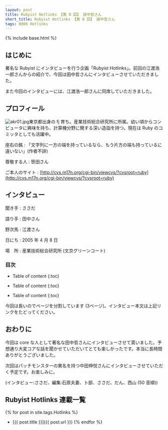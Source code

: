 ```yaml
---
layout: post
title: Rubyist Hotlinks 【第 8 回】 田中哲さん
short_title: Rubyist Hotlinks 【第 8 回】 田中哲さん
tags: 0008 Hotlinks
---
```

{% include base.html %}


## はじめに

著名な Rubyist にインタビューを行う企画「Rubyist Hotlinks」。前回の江渡浩一郎さんからの紹介で、今回は田中哲さんにインタビューさせていただきました。

また今回のインタビューには、江渡浩一郎さんに同席していただきました。

## プロフィール

![akr01.jpg]({{site.baseurl}}/images/0008-Hotlinks/akr01.jpg)東京都出身の fj 育ち。産業技術総合研究所に所属。幼い頃からコンピュータに興味を持ち、計算機分野に関する深い造詣を持つ。現在は Ruby のコミッタとしても活躍中。

座右の銘
: 「文字列に一方の端を持っているなら、もう片方の端も持っているに違いない」(作者不詳)

尊敬する人
:  笹田さん

ご本人のサイト
:  [http://cvs.m17n.org/cgi-bin/viewcvs/?cvsroot=ruby](http://cvs.m17n.org/cgi-bin/viewcvs/?cvsroot=ruby)

## インタビュー

聞き手
: ささだ

語り手
: 田中さん

野次馬
: 江渡さん

日にち
: 2005 年 4 月 8 日

場　所
: 産業技術総合研究所 (文京グリーンコート)

### 目次


* Table of content
{:toc}



* Table of content
{:toc}



* Table of content
{:toc}


今回は長いのでページを分割しています (3ページ)。インタビュー本文は上記リンクをたどってください。

## おわりに

今回は core な人として著名な田中哲さんにインタビューさせて貰いました。予想通り大変コアな話を聞かせていただいてとても楽しかったです。本当に長時間ありがとうございました。

次回はパッチモンスターの異名を持つ中田伸悦さんにインタビューさせていただく予定です。お楽しみに。

(インタビュー:ささだ、編集:石原夫妻、卜部、ささだ、だん、西山 (50 音順))

## Rubyist Hotlinks 連載一覧

{% for post in site.tags.Hotlinks %}
  - [{{ post.title }}]({{ post.url }})
{% endfor %}


